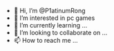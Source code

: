 - 👋 Hi, I’m @P1atinumRong
- 👀 I’m interested in pc games
- 🌱 I’m currently learning ...
- 💞️ I’m looking to collaborate on ...
- 📫 How to reach me ...

<!---
P1atinumRong/P1atinumRong is a ✨ special ✨ repository because its `README.md` (this file) appears on your GitHub profile.
You can click the Preview link to take a look at your changes.
--->
